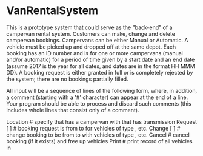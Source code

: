 # VanRentalSystem
This is a prototype system that could serve as the "back-end" of a campervan rental system. Customers can make, change and delete campervan bookings. Campervans can be either Manual or Automatic. A vehicle must be picked up and dropped off at the same depot. Each booking has an ID number and is for one or more campervans (manual and/or automatic) for a period of time given by a start date and an end date (assume 2017 is the year for all dates, and dates are in the format HH MMM DD). A booking request is either granted in full or is completely rejected by the system; there are no bookings partially filled.

All input will be a sequence of lines of the following form, where, in addition, a comment (starting with a '#' character) can appear at the end of a line. Your program should be able to process and discard such comments (this includes whole lines that consist only of a comment).

Location <depot> <name> <type>
        # specify that <depot> has a campervan with <name> that has transmission <type>
Request <id> <hour1> <month1> <date1> <hour2> <month2> <date2> <num1> <type1> [<num2> <type2>]
        # booking request <id> is from <hour1> <month1> <date1> to <hour2> <month2> <date2> for <num1> vehicles of type <type1>, etc.
Change <id> <hour1> <month1> <date1> <hour2> <month2> <date2> <num1> <type1> [<num2> <type2>]
        # change booking <id> to be from <hour1> <month1> <date1> to <hour2> <month2> <date2> with <num1> vehicles of type <type1>, etc.
Cancel <id>
        # cancel booking <id> (if it exists) and free up vehicles
Print <depot>
        # print record of all vehicles in <depot>
        
